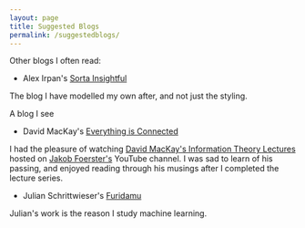 ```yaml
---
layout: page
title: Suggested Blogs
permalink: /suggestedblogs/
---
```


Other blogs I often read:

- Alex Irpan's [Sorta Insightful](https://www.alexirpan.com/)

The blog I have modelled my own after, and not just the styling. 

A blog I see 
- David MacKay's [Everything is Connected](https://itila.blogspot.com/)

I had the pleasure of watching [David MacKay's Information Theory Lectures](https://www.youtube.com/watch?v=BCiZc0n6COY&list=PLruBu5BI5n4aFpG32iMbdWoRVAA-Vcso6) hosted on [Jakob Foerster's](https://www.jakobfoerster.com/) YouTube channel. I was sad to learn of his passing, and enjoyed reading through his musings after I completed the lecture series. 

- Julian Schrittwieser's [Furidamu](https://www.furidamu.org/)

Julian's work is the reason I study machine learning. 
